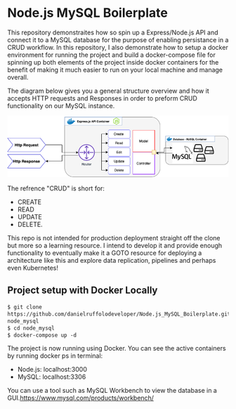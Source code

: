 # Node.js MySQL Boilerplate
This repository demonstraites how so spin up a Express/Node.js API and connect it to a MySQL database for the purpose of enabling persistance in a CRUD workflow.
In this repository, I also demonstrate how to setup a docker environment for running the project and build a docker-compose file for spinning up both elements of the project inside docker containers for the benefit of making it much easier to run on your local machine and manage overall. 

The diagram below gives you a general structure overview and how it accepts HTTP requests and Responses in order to preform CRUD functionality on our MySQL instance. 

![Screenshot](resources/img/1.png)


The refrence "CRUD" is short for:
- CREATE
- READ 
- UPDATE
- DELETE.

This repo is not intended for production deployment straight off the clone but more so a learning resource. I intend to develop it and provide enough functionality to eventually make it a GOTO resource for deploying a architecture like this and explore data replication, pipelines and perhaps even Kubernetes!



## Project setup with Docker Locally
```
$ git clone https://github.com/danielruffolodeveloper/Node.js_MySQL_Boilerplate.git node_mysql
$ cd node_mysql
$ docker-compose up -d
```
The project is now running using Docker. You can see the active containers by running docker ps in terminal:
- Node.js: localhost:3000
- MySQL: localhost:3306

You can use a tool such as MySQL Workbench to view the database in a GUI.https://www.mysql.com/products/workbench/


